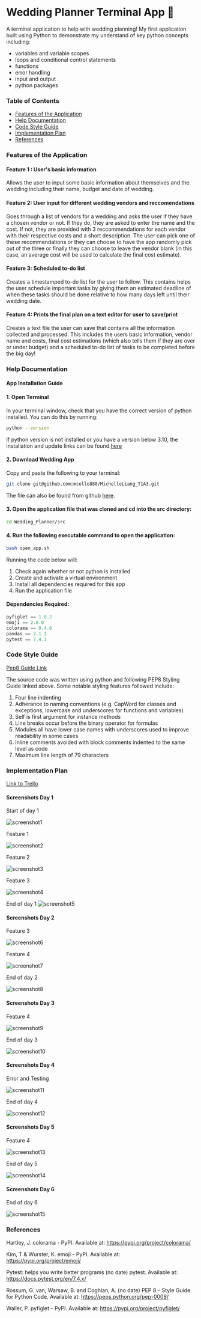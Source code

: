 # Wedding Planner Terminal App &#128141; <!-- omit in toc -->
A terminal application to help with wedding planning! My first application built using Python to demonstrate my understand of key python concepts including:
 - variables and variable scopes
 - loops and conditional control statements
 - functions
 - error handling
 - input and output 
 - python packages

### Table of Contents <!-- omit in toc -->

- [Features of the Application](#features-of-the-application)
- [Help Documentation](#help-documentation)
- [Code Style Guide](#code-style-guide)
- [Implementation Plan](#implementation-plan)
- [References](#references)



### Features of the Application

#### Feature 1 : User's basic information <!-- omit in toc -->
Allows the user to input some basic information about themselves and the wedding including their name, budget and date of wedding.


#### Feature 2: User input for different wedding vendors and reccomendations <!-- omit in toc -->
Goes through a list of vendors for a wedding and asks the user if they have a chosen vendor or not. If they do, they are asked to enter the name and the cost. If not, they are provided with 3 reccommendations for each vendor with their respective costs and a short description. The user can pick one of these recommendations or they can choose to have the app randomly pick out of the three or finally they can choose to leave the vendor blank (in this case, an average cost will be used to calculate the final cost estimate). 

#### Feature 3: Scheduled to-do list <!-- omit in toc -->
Creates a timestamped to-do list for the user to follow. This contains helps the user schedule important tasks by giving them an estimated deadline of when these tasks should be done relative to how many days left until their wedding date. 

#### Feature 4: Prints the final plan on a text editor for user to save/print <!-- omit in toc -->
Creates a text file the user can save that contains all the information collected and processed. This includes the users basic information, vendor name and costs,  final cost estimations (which also tells them if they are over or under budget) and a scheduled to-do list of tasks to be completed before the big day!


### Help Documentation


#### App Installation Guide <!-- omit in toc -->
#### 1. Open Terminal <!-- omit in toc -->
In your terminal window, check that you have the correct version of python installed. You can do this by running:
```bash
python --version
```
If python version is not installed or you have a version below 3.10, the installation and update links can be found [here](https://www.python.org/downloads/) 
 
#### 2. Download Wedding App <!-- omit in toc -->

Copy and paste the following to your terminal: 
```bash
git clone git@github.com:mcelle888/MichelleLiang_T1A3.git
```

The file can also be found from github [here](https://github.com/mcelle888/MichelleLiang_T1A3). 

#### 3. Open the application file that was cloned and cd into the src directory: <!-- omit in toc -->
```bash
cd Wedding_Planner/src
```

#### 4. Run the following executable command to open the application: <!-- omit in toc -->
```bash
bash open_app.sh
```

Running the code below will:
1. Check again whether or not python is installed
2. Create and activate a virtual environment
3. Install all dependencies required for this app
4. Run the application file



#### Dependencies Required: <!-- omit in toc -->

```python
pyfiglet == 1.0.2
emoji == 2.8.0
colorama == 0.4.6
pandas == 2.1.1 
pytest == 7.4.3
```

### Code Style Guide

[Pep8 Guide Link](https://peps.python.org/pep-0008/#class-names) 

The source code was written using python and following PEP8 Styling Guide linked above. Some notable styling features followed include:

1. Four line indenting 
2. Adherance to naming conventions (e.g. CapWord for classes and exceptions, lowercase and underscores for functions and variables)
3. Self is first argument for instance methods
4. Line breaks occur before the binary operator for formulas
5. Modules all have lower case names with underscores used to improve readability in some cases
6. Inline comments avoided with block comments indented to the same level as code
7. Maximum line length of 79 characters  


### Implementation Plan
[Link to Trello](https://trello.com/b/Znwe2osx/terminal-app)
#### Screenshots Day 1<!-- omit in toc -->

Start of day 1

![screenshot1](docs/day1start.png)

Feature 1 

![screenshot2](docs/feature1_day1.png)

Feature 2

![screenshot3](docs/feature2_day1.png)

Feature 3

![screenshot4](docs/feature3_day1.png)


End of day 1
![screenshot5](docs/day1_end.png)



#### Screenshots Day 2 <!-- omit in toc -->
Feature 3

![screenshot6](docs/feature3_day2.png)

Feature 4

![screenshot7](docs/feature4_day2.png)

End of day 2

![screenshot8](docs/day2_end.png)


#### Screenshots Day 3 <!-- omit in toc -->
Feature 4

![screenshot9](docs/feature4day3.png)


End of day 3

![screenshot10](docs/day3_end.png)

#### Screenshots Day 4 <!-- omit in toc -->

Error and Testing 

![screenshot11](docs/testing_day4.png)

End of day 4

![screenshot12](docs/day4_end.png)

#### Screenshots Day 5 <!-- omit in toc -->
 
Feature 4

![screenshot13](docs/feature4_day5.png)

End of day 5

![screenshot14](docs/day5_end.png)


#### Screenshots Day 6 <!-- omit in toc -->

End of day 6

![screenshot15](docs/day6_end.png)


### References 

Hartley, J. colorama - PyPI. Available at: https://pypi.org/project/colorama/ 

Kim, T & Wurster, K.  emoji - PyPI. Available at: https://pypi.org/project/emoji/  

Pytest: helps you write better programs (no date) pytest. Available at: https://docs.pytest.org/en/7.4.x/ 

Rossum, G. van, Warsaw, B. and Coghlan, A. (no date) PEP 8 – Style Guide for Python Code. Available at: https://peps.python.org/pep-0008/   

Waller, P.  pyfiglet - PyPI. Available at: https://pypi.org/project/pyfiglet/ 
